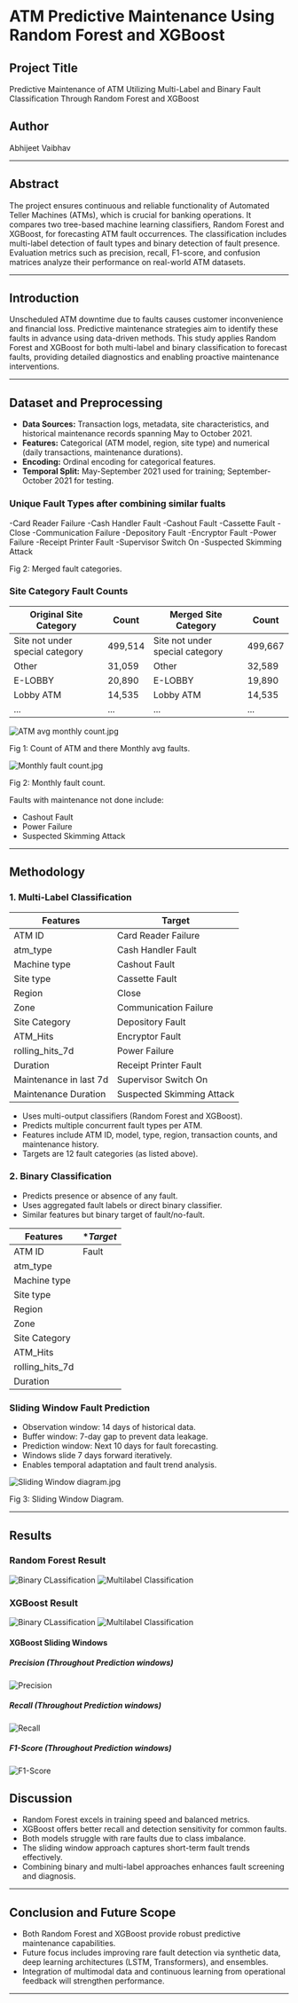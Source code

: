 # ATM Predictive Maintenance Using Random Forest and XGBoost

## Project Title
Predictive Maintenance of ATM Utilizing Multi-Label and Binary Fault Classification Through Random Forest and XGBoost

## Author
Abhijeet Vaibhav

***

## Abstract
The project ensures continuous and reliable functionality of Automated Teller Machines (ATMs), which is crucial for banking operations. It compares two tree-based machine learning classifiers, Random Forest and XGBoost, for forecasting ATM fault occurrences. The classification includes multi-label detection of fault types and binary detection of fault presence. Evaluation metrics such as precision, recall, F1-score, and confusion matrices analyze their performance on real-world ATM datasets.

***

## Introduction
Unscheduled ATM downtime due to faults causes customer inconvenience and financial loss. Predictive maintenance strategies aim to identify these faults in advance using data-driven methods. This study applies Random Forest and XGBoost for both multi-label and binary classification to forecast faults, providing detailed diagnostics and enabling proactive maintenance interventions.

***

## Dataset and Preprocessing

- **Data Sources:** Transaction logs, metadata, site characteristics, and historical maintenance records spanning May to October 2021.
- **Features:** Categorical (ATM model, region, site type) and numerical (daily transactions, maintenance durations).
- **Encoding:** Ordinal encoding for categorical features.
- **Temporal Split:** May-September 2021 used for training; September-October 2021 for testing.

### Unique Fault Types after combining similar fualts

-Card Reader Failure
-Cash Handler Fault
-Cashout Fault
-Cassette Fault
-Close
-Communication Failure
-Depository Fault
-Encryptor Fault
-Power Failure
-Receipt Printer Fault
-Supervisor Switch On
-Suspected Skimming Attack


  
Fig 2: Merged fault categories.

### Site Category Fault Counts



| Original Site Category              | Count   | Merged Site Category        | Count   |
|-----------------------------------|---------|-----------------------------|---------|
| Site not under special category   | 499,514 | Site not under special category | 499,667 |
| Other                             | 31,059  | Other                      | 32,589  |
| E-LOBBY                          | 20,890  | E-LOBBY                   | 19,890  |
| Lobby ATM                       | 14,535  | Lobby ATM                | 14,535  |
| ...                             | ...     | ...                        | ...     |


![ATM avg monthly count.jpg]([ATM_avg_monthly_count.jpg](https://github.com/imabhivaibhav/atm_predictive_maintenance/blob/64496c01bd64f138336707c1eb6aeb86eacad85f/ATM_avg_monthly_count.jpg))

Fig 1: Count of ATM and there Monthly avg faults.

![Monthly fault count.jpg]([Monthly_Fault_count.jpg](https://github.com/imabhivaibhav/atm_predictive_maintenance/blob/64496c01bd64f138336707c1eb6aeb86eacad85f/Monthly_Fault_count.jpg))

Fig 2: Monthly fault count.

Faults with maintenance not done include:
- Cashout Fault
- Power Failure
- Suspected Skimming Attack

***

## Methodology

### 1. Multi-Label Classification

| **Features**               | **Target**                      |
|-----------------------------|----------------------------------|
| ATM ID                      | Card Reader Failure             |
| atm_type                    | Cash Handler Fault              |
| Machine type                | Cashout Fault                   |
| Site type                   | Cassette Fault                  |
| Region                      | Close                           |
| Zone                        | Communication Failure           |
| Site Category               | Depository Fault                |
| ATM_Hits                    | Encryptor Fault                 |
| rolling_hits_7d              | Power Failure                   |
| Duration                    | Receipt Printer Fault           |
| Maintenance in last 7d      | Supervisor Switch On            |
| Maintenance Duration        | Suspected Skimming Attack       |

- Uses multi-output classifiers (Random Forest and XGBoost).
- Predicts multiple concurrent fault types per ATM.
- Features include ATM ID, model, type, region, transaction counts, and maintenance history.
- Targets are 12 fault categories (as listed above).

### 2. Binary Classification
- Predicts presence or absence of any fault.
- Uses aggregated fault labels or direct binary classifier.
- Similar features but binary target of fault/no-fault.


| **Features**                | **Target*       |
|-----------------------------|-----------------|
| ATM ID                      | Fault           |
| atm_type                    |                 |
| Machine type                |                 |
| Site type                   |                 |
| Region                      |                 |
| Zone                        |                 |
| Site Category               |                 |
| ATM_Hits                    |                 |
| rolling_hits_7d             |                 |
| Duration                    |                 |



### Sliding Window Fault Prediction
- Observation window: 14 days of historical data.
- Buffer window: 7-day gap to prevent data leakage.
- Prediction window: Next 10 days for fault forecasting.
- Windows slide 7 days forward iteratively.
- Enables temporal adaptation and fault trend analysis.

![Sliding Window diagram.jpg]([Sliding_window_diagram.jpg](https://github.com/imabhivaibhav/atm_predictive_maintenance/blob/64496c01bd64f138336707c1eb6aeb86eacad85f/Sliding_window_diagram.jpg))

Fig 3: Sliding Window Diagram.

***

## Results

### Random Forest Result

![Binary CLassification]([Randf_binary.png](https://github.com/imabhivaibhav/atm_predictive_maintenance/blob/64496c01bd64f138336707c1eb6aeb86eacad85f/Randf_binary.png))
![Multilabel Classification]([Randf_multilabel.png](https://github.com/imabhivaibhav/atm_predictive_maintenance/blob/64496c01bd64f138336707c1eb6aeb86eacad85f/Randf_multilabel.png))

### XGBoost Result

![Binary CLassification]([XG_binary.png](https://github.com/imabhivaibhav/atm_predictive_maintenance/blob/64496c01bd64f138336707c1eb6aeb86eacad85f/XG_binary.png))
![Multilabel Classification]([XG_multilabel.png](https://github.com/imabhivaibhav/atm_predictive_maintenance/blob/64496c01bd64f138336707c1eb6aeb86eacad85f/XG_multilabel.png))

#### XGBoost Sliding Windows

##### Precision (Throughout Prediction windows)

![Precision]([Precision.jpg](https://github.com/imabhivaibhav/atm_predictive_maintenance/blob/64496c01bd64f138336707c1eb6aeb86eacad85f/Precision.jpg))

##### Recall (Throughout Prediction windows)

![Recall]([Recall.jpg](https://github.com/imabhivaibhav/atm_predictive_maintenance/blob/64496c01bd64f138336707c1eb6aeb86eacad85f/Recall.jpg))

##### F1-Score (Throughout Prediction windows)

![F1-Score]([F1-score.jpg](https://github.com/imabhivaibhav/atm_predictive_maintenance/blob/64496c01bd64f138336707c1eb6aeb86eacad85f/F1-score.jpg))



## Discussion

- Random Forest excels in training speed and balanced metrics.
- XGBoost offers better recall and detection sensitivity for common faults.
- Both models struggle with rare faults due to class imbalance.
- The sliding window approach captures short-term fault trends effectively.
- Combining binary and multi-label approaches enhances fault screening and diagnosis.

***

## Conclusion and Future Scope

- Both Random Forest and XGBoost provide robust predictive maintenance capabilities.
- Future focus includes improving rare fault detection via synthetic data, deep learning architectures (LSTM, Transformers), and ensembles.
- Integration of multimodal data and continuous learning from operational feedback will strengthen performance.

***

